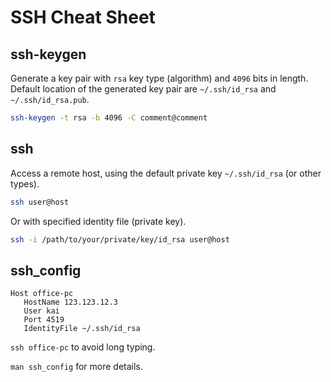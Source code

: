 # SSH Cheat Sheet

## ssh-keygen

Generate a key pair with `rsa` key type (algorithm) and `4096` bits in length. Default location of the generated key pair are `~/.ssh/id_rsa` and `~/.ssh/id_rsa.pub`.

```sh
ssh-keygen -t rsa -b 4096 -C comment@comment
```

## ssh

Access a remote host, using the default private key `~/.ssh/id_rsa` (or other types).

```sh
ssh user@host
```

Or with specified identity file (private key).

```sh
ssh -i /path/to/your/private/key/id_rsa user@host
```

## ssh_config

```title="~/.ssh/config"
Host office-pc
   HostName 123.123.12.3
   User kai
   Port 4519
   IdentityFile ~/.ssh/id_rsa
```

`ssh office-pc` to avoid long typing.

`man ssh_config` for more details.
